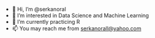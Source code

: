 - 👋 Hi, I’m @serkanoral
- 👀 I’m interested in Data Science and Machine Learning
- 🌱 I’m currently practicing R
- 📫 You may reach me from serkanorall@yahoo.com


